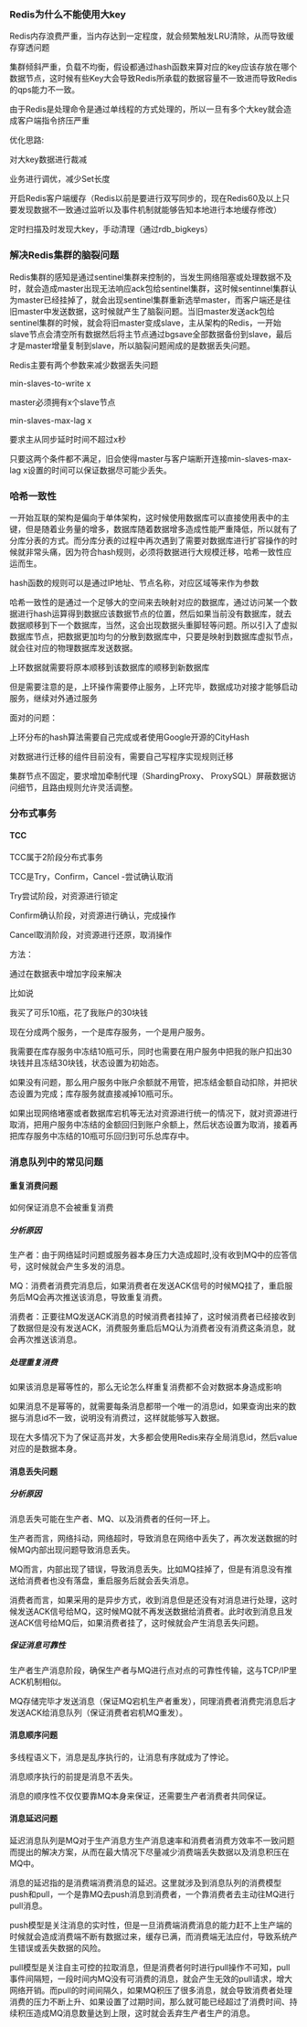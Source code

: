 ### Redis为什么不能使用大key

Redis内存浪费严重，当内存达到一定程度，就会频繁触发LRU清除，从而导致缓存穿透问题

集群倾斜严重，负载不均衡，假设都通过hash函数来算对应的key应该存放在哪个数据节点，这时候有些Key大会导致Redis所承载的数据容量不一致进而导致Redis的qps能力不一致。

由于Redis是处理命令是通过单线程的方式处理的，所以一旦有多个大key就会造成客户端指令挤压严重

优化思路:

对大key数据进行裁减

业务进行调优，减少Set长度

开启Redis客户端缓存（Redis以前是要进行双写同步的，现在Redis60及以上只要发现数据不一致通过监听以及事件机制就能够告知本地进行本地缓存修改）

定时扫描及时发现大key，手动清理（通过rdb_bigkeys）



### 解决Redis集群的脑裂问题

Redis集群的感知是通过sentinel集群来控制的，当发生网络阻塞或处理数据不及时，就会造成master出现无法响应ack包给sentinel集群，这时候sentinnel集群认为master已经挂掉了，就会出现sentinel集群重新选举master，而客户端还是往旧master中发送数据，这时候就产生了脑裂问题。当旧master发送ack包给sentinel集群的时候，就会将旧master变成slave，主从架构的Redis，一开始slave节点会清空所有数据然后将主节点通过bgsave全部数据备份到slave，最后才是master增量复制到slave，所以脑裂问题闹成的是数据丢失问题。

Redis主要有两个参数来减少数据丢失问题

min-slaves-to-write x 

master必须拥有x个slave节点

min-slaves-max-lag x

要求主从同步延时时间不超过x秒

只要这两个条件都不满足，旧会使得master与客户端断开连接min-slaves-max-lag x设置的时间可以保证数据尽可能少丢失。



### 哈希一致性

一开始互联的架构是偏向于单体架构，这时候使用数据库可以直接使用表中的主键，但是随着业务量的增多，数据库随着数据增多造成性能严重降低，所以就有了分库分表的方式。而分库分表的过程中再次遇到了需要对数据库进行扩容操作的时候就非常头痛，因为符合hash规则，必须将数据进行大规模迁移，哈希一致性应运而生。

hash函数的规则可以是通过IP地址、节点名称，对应区域等来作为参数

哈希一致性的是通过一个足够大的空间来去映射对应的数据库，通过访问某一个数据进行hash运算得到数据应该数据节点的位置，然后如果当前没有数据库，就去数据顺移到下一个数据库，当然，这会出现数据头重脚轻等问题。所以引入了虚拟数据库节点，把数据更加均匀的分散到数据库中，只要是映射到数据库虚拟节点，就会往对应的物理数据库发送数据。

上环数据就需要将原本顺移到该数据库的顺移到新数据库

但是需要注意的是，上环操作需要停止服务，上环完毕，数据成功对接才能够启动服务，继续对外通过服务

面对的问题：

上环分布的hash算法需要自己完成或者使用Google开源的CityHash

对数据进行迁移的组件目前没有，需要自己写程序实现规则迁移

集群节点不固定，要求增加牵制代理（ShardingProxy、 ProxySQL）屏蔽数据访问细节，且路由规则允许灵活调整。



### 分布式事务



#### TCC

TCC属于2阶段分布式事务

TCC是Try，Confirm，Cancel  -尝试确认取消

Try尝试阶段，对资源进行锁定

Confirm确认阶段，对资源进行确认，完成操作

Cancel取消阶段，对资源进行还原，取消操作

方法：

通过在数据表中增加字段来解决

比如说

我买了可乐10瓶，花了我账户的30块钱

现在分成两个服务，一个是库存服务，一个是用户服务。

我需要在库存服务中冻结10瓶可乐，同时也需要在用户服务中把我的账户扣出30块钱并且冻结30块钱，状态设置为初始态。

如果没有问题，那么用户服务中账户余额就不用管，把冻结金额自动扣除，并把状态设置为完成；库存服务就直接减掉10瓶可乐。

如果出现网络堵塞或者数据库宕机等无法对资源进行统一的情况下，就对资源进行取消，把用户服务中冻结的金额回归到账户余额上，然后状态设置为取消，接着再把库存服务中冻结的10瓶可乐回归到可乐总库存中。



### 消息队列中的常见问题

#### 重复消费问题

如何保证消息不会被重复消费

##### 分析原因

生产者：由于网络延时问题或服务器本身压力大造成超时,没有收到MQ中的应答信号，这时候就会产生多发的消息。

MQ：消费者消费完消息后，如果消费者在发送ACK信号的时候MQ挂了，重启服务后MQ会再次推送该消息，导致重复消费。

消费者：正要往MQ发送ACK消息的时候消费者挂掉了，这时候消费者已经接收到了数据但是没有发送ACK，消费服务重启后MQ认为消费者没有消费这条消息，就会再次推送该消息。

##### 处理重复消费

如果该消息是幂等性的，那么无论怎么样重复消费都不会对数据本身造成影响

如果消息不是幂等的，就需要每条消息都带一个唯一的消息id，如果查询出来的数据与消息id不一致，说明没有消费过，这样就能够写入数据。

现在大多情况下为了保证高并发，大多都会使用Redis来存全局消息id，然后value对应的是数据本身。



#### 消息丢失问题

##### 分析原因

消息丢失可能在生产者、MQ、以及消费者的任何一环上。

生产者而言，网络抖动，网络超时，导致消息在网络中丢失了，再次发送数据的时候MQ内部出现问题导致消息丢失。

MQ而言，内部出现了错误，导致消息丢失。比如MQ挂掉了，但是有消息没有推送给消费者也没有落盘，重启服务后就会丢失消息。

消费者而言，如果采用的是异步方式，收到消息但是还没有对消息进行处理，这时候发送ACK信号给MQ，这时候MQ就不再发送数据给消费者。此时收到消息且发送ACK信号给MQ后，如果消费者挂了，这时候就会产生消息丢失问题。

##### 保证消息可靠性

生产者生产消息阶段，确保生产者与MQ进行点对点的可靠性传输，这与TCP/IP里ACK机制相似。

MQ存储完毕才发送消息（保证MQ宕机生产者重发），同理消费者消费完消息后才发送ACK给消息队列（保证消费者宕机MQ重发）。

#### 消息顺序问题

多线程语义下，消息是乱序执行的，让消息有序就成为了悖论。

消息顺序执行的前提是消息不丢失。

消息的顺序性不仅仅要靠MQ本身来保证，还需要生产者消费者共同保证。



#### 消息延迟问题

延迟消息队列是MQ对于生产消息方生产消息速率和消费者消费方效率不一致问题而提出的解决方案，从而在最大情况下尽量减少消费端丢失数据以及消息积压在MQ中。

消息的延迟指的是消费端消费消息的延迟。这里就涉及到消息队列的消费模型push和pull，一个是靠MQ去push消息到消费者，一个靠消费者去主动往MQ进行pull消息。

push模型是关注消息的实时性，但是一旦消费端消费消息的能力赶不上生产端的时候就会造成消费端不断有数据过来，缓存已满，而消费端无法应付，导致系统产生错误或丢失数据的风险。

pull模型是关注自主可控的拉取消息，但是消费者何时进行pull操作不可知，pull事件间隔短，一段时间内MQ没有可消费的消息，就会产生无效的pull请求，增大网络开销。而pull的时间间隔久，如果MQ积压了很多消息，就会导致消费者处理消费的压力不断上升、如果设置了过期时间，那么就可能已经超过了消费时间、持续积压造成MQ消息数量达到上限，这时就会丢弃生产者生产的消息。